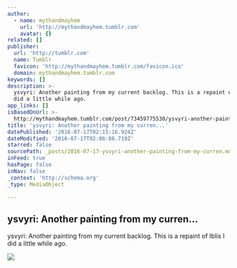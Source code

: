 ```yaml
---
author:
  - name: mythandmayhem
    url: 'http://mythandmayhem.tumblr.com'
    avatar: {}
related: []
publisher:
  url: 'http://tumblr.com'
  name: Tumblr
  favicon: 'http://mythandmayhem.tumblr.com/favicon.ico'
  domain: mythandmayhem.tumblr.com
keywords: []
description: >-
  ysvyri: Another painting from my current backlog. This is a repaint of Iblis I
  did a little while ago.
app_links: []
isBasedOnUrl: >-
  http://mythandmayhem.tumblr.com/post/73459775530/ysvyri-another-painting-from-my-current
title: 'ysvyri: Another painting from my curren...'
datePublished: '2016-07-17T02:15:16.924Z'
dateModified: '2016-07-17T02:06:08.719Z'
starred: false
sourcePath: _posts/2016-07-17-ysvyri-another-painting-from-my-curren.md
inFeed: true
hasPage: false
inNav: false
_context: 'http://schema.org'
_type: MediaObject

---
```

<article style=""><h1>ysvyri: Another painting from my curren...</h1><p>ysvyri: Another painting from my current backlog. This is a repaint of Iblis I did a little while ago.</p><img src="http://65.media.tumblr.com/84850074e4d74507dc8e96a64453ce02/tumblr_mwzedkMeIy1rhqchoo1_1280.jpg" /></article>
